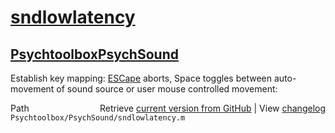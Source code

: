 # [sndlowlatency](sndlowlatency)
## [Psychtoolbox](Psychtoolbox)[PsychSound](PsychSound)

Establish key mapping: [ESCape](ESCape) aborts, Space toggles between auto-  
movement of sound source or user mouse controlled movement:  




<div class="code_header" style="text-align:right;">
  <span style="float:left;">Path&nbsp;&nbsp;</span> <span class="counter">Retrieve <a href=
  "https://raw.github.com/Psychtoolbox-3/Psychtoolbox-3/beta/Psychtoolbox/PsychSound/sndlowlatency.m">current version from GitHub</a> | View <a href=
  "https://github.com/Psychtoolbox-3/Psychtoolbox-3/commits/beta/Psychtoolbox/PsychSound/sndlowlatency.m">changelog</a></span>
</div>
<div class="code">
  <code>Psychtoolbox/PsychSound/sndlowlatency.m</code>
</div>

